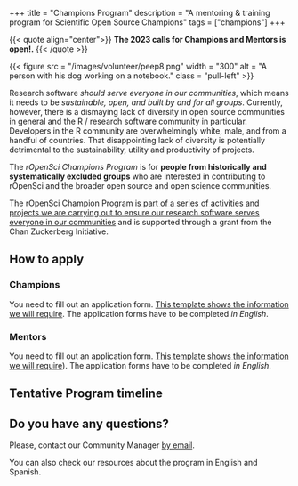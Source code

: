 +++
title = "Champions Program"
description = "A mentoring & training program for Scientific Open Source Champions"
tags = ["champions"]
+++


{{< quote align="center">}}
**The 2023 calls for Champions and Mentors is open!.** 
{{< /quote >}}

{{< figure src = "/images/volunteer/peep8.png" width = "300" alt = "A person with his dog working on a notebook." class = "pull-left" >}}

Research software *should serve everyone in our communities*, which means it needs to be *sustainable, open, and built by and for all groups*. Currently, however, there is a dismaying lack of diversity in open source communities in general and the R / research software community in particular. Developers in the R community are overwhelmingly white, male, and from a handful of countries. That disappointing lack of diversity is potentially detrimental to the sustainability, utility and productivity of projects.

The *rOpenSci Champions Program* is for **people from historically and systematically excluded groups** who are interested in contributing to rOpenSci and the broader open source and open science communities.

The rOpenSci Champion Program [is part of a series of activities and projects we are carrying out to ensure our research software serves everyone in our communities](/blog/2021/12/20/inclusive-leadership-program/) and is supported through a grant from the Chan Zuckerberg Initiative.

## How to apply

### Champions

You need to fill out an application form. [This template shows the information we will require](/champions/files/champions_template). The application forms have to be completed *in English*.

### Mentors

You need to fill out an application form. [This template shows the information we will require](/champions/files/mentors_champions_template)). The application forms have to be completed *in English*.

## Tentative Program timeline

## Do you have any questions?

Please, contact our Community Manager [by email](mailto:yabellini@ropensci.org).

You can also check our resources about the program in English and Spanish.
